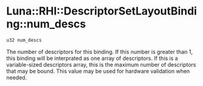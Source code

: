 # Luna::RHI::DescriptorSetLayoutBinding::num_descs

```c++
u32 num_descs
```

The number of descriptors for this binding. If this number is greater than 1, this binding will be interprated as one array of descriptors. If this is a variable-sized descriptors array, this is the maximum number of descriptors that may be bound. This value may be used for hardware validation when needed. 

